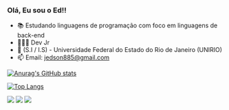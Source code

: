 ### Olá, Eu sou o Ed!!

- 📚 Estudando linguagens de programação com foco em linguagens de back-end
- 👩🏿‍💻 Dev Jr
- 🎒 (S.I / I.S) - Universidade Federal do Estado do Rio de Janeiro (UNIRIO)
- 📫 Email: jedson885@gmail.com

[![Anurag's GitHub stats](https://github-readme-stats.vercel.app/api?username=edsonluizz&count_private=true&show_icons=true&theme=darcula&hide=contribs)](https://github.com/anuraghazra/github-readme-stats) 

[![Top Langs](https://github-readme-stats.vercel.app/api/top-langs/?username=edsonluizz&layout=compact&theme=darcula)](https://github.com/anuraghazra/github-readme-stats)
<div>
  <a href="https://instagram.com/luiiz.ed_" target="_blank"><img src="https://img.shields.io/badge/-Instagram-%23E4405F?style=for-the-badge&logo=instagram&logoColor=white" target="_blank"></a>
  <a href = "mailto:jedso885@gmail.com"><img src="https://img.shields.io/badge/-Gmail-%23333?style=for-the-badge&logo=gmail&logoColor=white" target="_blank"></a>
  <a href="https://www.linkedin.com/in/rafaella-ballerini-45875016a" target="_blank"><img src="https://img.shields.io/badge/-LinkedIn-%230077B5?style=for-the-badge&logo=linkedin&logoColor=white" target="_blank"></a>

</div>

